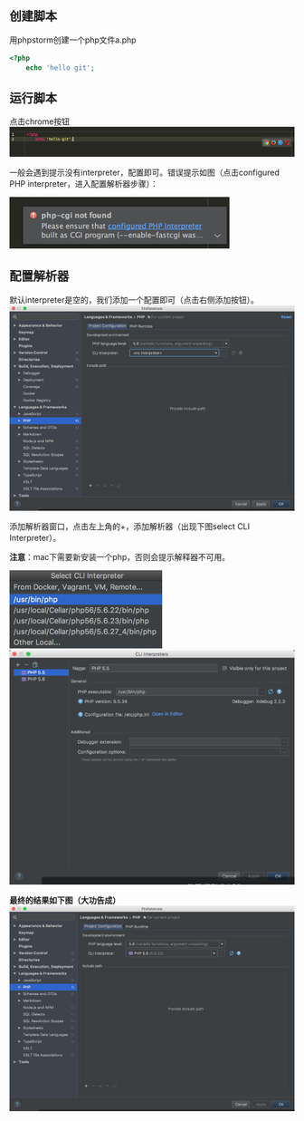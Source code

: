 ## 创建脚本

用phpstorm创建一个php文件a.php

```php
<?php
    echo 'hello git';
```

## 运行脚本

点击chrome按钮![](/assets/huan-jing/a-php.png)

一般会遇到提示没有interpreter，配置即可。错误提示如图（点击configured PHP interpreter，进入配置解析器步骤）：

![](/assets/huan-jing/未找到解析器提示.png)

## 配置解析器

默认interpreter是空的，我们添加一个配置即可（点击右侧添加按钮）。![](/assets/huan-jing/配置解析器.png)

添加解析器窗口，点击左上角的+，添加解析器（出现下图select CLI Interpreter）。

**注意**：mac下需要新安装一个php，否则会提示解释器不可用。

![](/assets/huan-jing/添加解析器2.png)![](/assets/huan-jing/添加解析器.png)

**最终的结果如下图（大功告成）**![](/assets/huan-jing/解析器配置成功.png)

